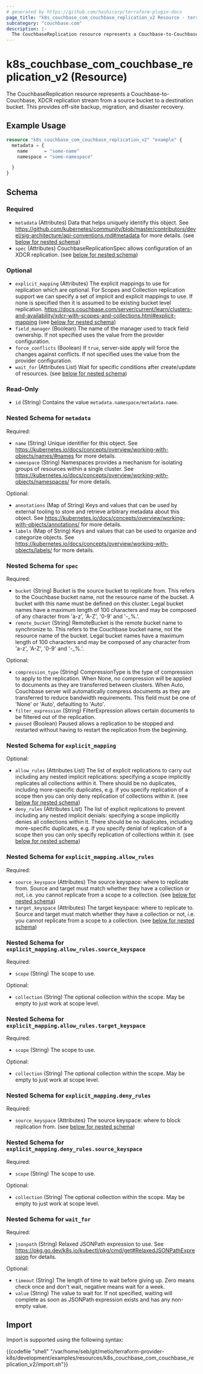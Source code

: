```yaml
---
# generated by https://github.com/hashicorp/terraform-plugin-docs
page_title: "k8s_couchbase_com_couchbase_replication_v2 Resource - terraform-provider-k8s"
subcategory: "couchbase.com"
description: |-
  The CouchbaseReplication resource represents a Couchbase-to-Couchbase, XDCR replication stream from a source bucket to a destination bucket.  This provides off-site backup, migration, and disaster recovery.
---
```


# k8s_couchbase_com_couchbase_replication_v2 (Resource)

The CouchbaseReplication resource represents a Couchbase-to-Couchbase, XDCR replication stream from a source bucket to a destination bucket.  This provides off-site backup, migration, and disaster recovery.

## Example Usage

```terraform
resource "k8s_couchbase_com_couchbase_replication_v2" "example" {
  metadata = {
    name      = "some-name"
    namespace = "some-namespace"

  }
}
```

<!-- schema generated by tfplugindocs -->
## Schema

### Required

- `metadata` (Attributes) Data that helps uniquely identify this object. See https://github.com/kubernetes/community/blob/master/contributors/devel/sig-architecture/api-conventions.md#metadata for more details. (see [below for nested schema](#nestedatt--metadata))
- `spec` (Attributes) CouchbaseReplicationSpec allows configuration of an XDCR replication. (see [below for nested schema](#nestedatt--spec))

### Optional

- `explicit_mapping` (Attributes) The explicit mappings to use for replication which are optional. For Scopes and Collection replication support we can specify a set of implicit and explicit mappings to use. If none is specified then it is assumed to be existing bucket level replication. https://docs.couchbase.com/server/current/learn/clusters-and-availability/xdcr-with-scopes-and-collections.html#explicit-mapping (see [below for nested schema](#nestedatt--explicit_mapping))
- `field_manager` (Boolean) The name of the manager used to track field ownership. If not specified uses the value from the provider configuration.
- `force_conflicts` (Boolean) If `true`, server-side apply will force the changes against conflicts. If not specified uses the value from the provider configuration.
- `wait_for` (Attributes List) Wait for specific conditions after create/update of resources. (see [below for nested schema](#nestedatt--wait_for))

### Read-Only

- `id` (String) Contains the value `metadata.namespace/metadata.name`.

<a id="nestedatt--metadata"></a>
### Nested Schema for `metadata`

Required:

- `name` (String) Unique identifier for this object. See https://kubernetes.io/docs/concepts/overview/working-with-objects/names/#names for more details.
- `namespace` (String) Namespaces provides a mechanism for isolating groups of resources within a single cluster. See https://kubernetes.io/docs/concepts/overview/working-with-objects/namespaces/ for more details.

Optional:

- `annotations` (Map of String) Keys and values that can be used by external tooling to store and retrieve arbitrary metadata about this object. See https://kubernetes.io/docs/concepts/overview/working-with-objects/annotations/ for more details.
- `labels` (Map of String) Keys and values that can be used to organize and categorize objects. See https://kubernetes.io/docs/concepts/overview/working-with-objects/labels/ for more details.


<a id="nestedatt--spec"></a>
### Nested Schema for `spec`

Required:

- `bucket` (String) Bucket is the source bucket to replicate from.  This refers to the Couchbase bucket name, not the resource name of the bucket.  A bucket with this name must be defined on this cluster.  Legal bucket names have a maximum length of 100 characters and may be composed of any character from 'a-z', 'A-Z', '0-9' and '-_%.'.
- `remote_bucket` (String) RemoteBucket is the remote bucket name to synchronize to.  This refers to the Couchbase bucket name, not the resource name of the bucket.  Legal bucket names have a maximum length of 100 characters and may be composed of any character from 'a-z', 'A-Z', '0-9' and '-_%.'.

Optional:

- `compression_type` (String) CompressionType is the type of compression to apply to the replication. When None, no compression will be applied to documents as they are transferred between clusters.  When Auto, Couchbase server will automatically compress documents as they are transferred to reduce bandwidth requirements. This field must be one of 'None' or 'Auto', defaulting to 'Auto'.
- `filter_expression` (String) FilterExpression allows certain documents to be filtered out of the replication.
- `paused` (Boolean) Paused allows a replication to be stopped and restarted without having to restart the replication from the beginning.


<a id="nestedatt--explicit_mapping"></a>
### Nested Schema for `explicit_mapping`

Optional:

- `allow_rules` (Attributes List) The list of explicit replications to carry out including any nested implicit replications: specifying a scope implicitly replicates all collections within it. There should be no duplicates, including more-specific duplicates, e.g. if you specify replication of a scope then you can only deny replication of collections within it. (see [below for nested schema](#nestedatt--explicit_mapping--allow_rules))
- `deny_rules` (Attributes List) The list of explicit replications to prevent including any nested implicit denials: specifying a scope implicitly denies all collections within it. There should be no duplicates, including more-specific duplicates, e.g. if you specify denial of replication of a scope then you can only specify replication of collections within it. (see [below for nested schema](#nestedatt--explicit_mapping--deny_rules))

<a id="nestedatt--explicit_mapping--allow_rules"></a>
### Nested Schema for `explicit_mapping.allow_rules`

Required:

- `source_keyspace` (Attributes) The source keyspace: where to replicate from. Source and target must match whether they have a collection or not, i.e. you cannot replicate from a scope to a collection. (see [below for nested schema](#nestedatt--explicit_mapping--allow_rules--source_keyspace))
- `target_keyspace` (Attributes) The target keyspace: where to replicate to. Source and target must match whether they have a collection or not, i.e. you cannot replicate from a scope to a collection. (see [below for nested schema](#nestedatt--explicit_mapping--allow_rules--target_keyspace))

<a id="nestedatt--explicit_mapping--allow_rules--source_keyspace"></a>
### Nested Schema for `explicit_mapping.allow_rules.source_keyspace`

Required:

- `scope` (String) The scope to use.

Optional:

- `collection` (String) The optional collection within the scope. May be empty to just work at scope level.


<a id="nestedatt--explicit_mapping--allow_rules--target_keyspace"></a>
### Nested Schema for `explicit_mapping.allow_rules.target_keyspace`

Required:

- `scope` (String) The scope to use.

Optional:

- `collection` (String) The optional collection within the scope. May be empty to just work at scope level.



<a id="nestedatt--explicit_mapping--deny_rules"></a>
### Nested Schema for `explicit_mapping.deny_rules`

Required:

- `source_keyspace` (Attributes) The source keyspace: where to block replication from. (see [below for nested schema](#nestedatt--explicit_mapping--deny_rules--source_keyspace))

<a id="nestedatt--explicit_mapping--deny_rules--source_keyspace"></a>
### Nested Schema for `explicit_mapping.deny_rules.source_keyspace`

Required:

- `scope` (String) The scope to use.

Optional:

- `collection` (String) The optional collection within the scope. May be empty to just work at scope level.




<a id="nestedatt--wait_for"></a>
### Nested Schema for `wait_for`

Required:

- `jsonpath` (String) Relaxed JSONPath expression to use. See https://pkg.go.dev/k8s.io/kubectl/pkg/cmd/get#RelaxedJSONPathExpression for details.

Optional:

- `timeout` (String) The length of time to wait before giving up. Zero means check once and don't wait, negative means wait for a week.
- `value` (String) The value to wait for. If not specified, waiting will complete as soon as JSONPath expression exists and has any non-empty value.

## Import

Import is supported using the following syntax:

{{codefile "shell" "/var/home/seb/git/metio/terraform-provider-k8s/development/examples/resources/k8s_couchbase_com_couchbase_replication_v2/import.sh"}}
